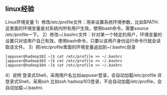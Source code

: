 ## linux经验

Linux环境变量
1）修改/etc/profile文件：用来设置系统环境参数，比如$PATH. 这里面的环境变量是对系统内所有用户生效。使用bash命令，需要source  /etc/profile一下。
2）修改~/.bashrc文件：针对某一个特定的用户，环境变量的设置只对该用户自己有效。使用bash命令，只要以该用户身份运行命令行就会读取该文件。
3）把/etc/profile里面的环境变量追加到~/.bashrc目录
```
[appuser@hadoop102 ~]$ cat /etc/profile >> ~/.bashrc
[appuser@hadoop103 ~]$ cat /etc/profile >> ~/.bashrc
[appuser@hadoop104 ~]$ cat /etc/profile >> ~/.bashrc
```
4）说明
登录式Shell，采用用户名比如appuser登录，会自动加载/etc/profile
非登录式Shell，采用ssh 比如ssh hadoop103登录，不会自动加载/etc/profile，会自动加载~/.bashrc
